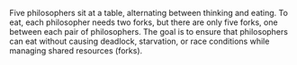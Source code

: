 Five philosophers sit at a table, alternating between thinking and eating. To eat, each philosopher needs two forks, 
but there are only five forks, one between each pair of philosophers. 
The goal is to ensure that philosophers can eat without causing deadlock, starvation, or race conditions while managing shared resources (forks).
